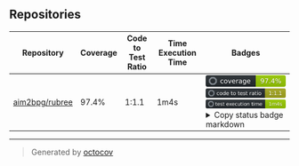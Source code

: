 ## Repositories

| Repository | Coverage | Code to Test Ratio | Time Execution Time | Badges |
| --- | --- | --- | --- | --- |
| [aim2bpg/rubree](https://github.com/aim2bpg/rubree) | 97.4% | 1:1.1 | 1m4s | ![aim2bpg/rubree](https://raw.githubusercontent.com/aim2bpg/octocovs/main/badges/aim2bpg/rubree/coverage.svg) ![aim2bpg/rubree](https://raw.githubusercontent.com/aim2bpg/octocovs/main/badges/aim2bpg/rubree/ratio.svg) ![aim2bpg/rubree](https://raw.githubusercontent.com/aim2bpg/octocovs/main/badges/aim2bpg/rubree/time.svg) <details><summary>Copy status badge markdown</summary>```![Coverage](https://raw.githubusercontent.com/aim2bpg/octocovs/main/badges/aim2bpg/rubree/coverage.svg)```<br>```![Code to Test Ratio](https://raw.githubusercontent.com/aim2bpg/octocovs/main/badges/aim2bpg/rubree/ratio.svg)```<br>```![Test Execution Time](https://raw.githubusercontent.com/aim2bpg/octocovs/main/badges/aim2bpg/rubree/time.svg)```</details> |

---

> Generated by [octocov](https://github.com/k1LoW/octocov)
